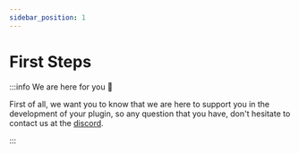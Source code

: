 ```yaml
---
sidebar_position: 1
---
```


# First Steps

:::info We are here for you 🤗

First of all, we want you to know that we are here to support you in the development of your plugin, so any question that you have, don't hesitate to contact us at the [discord](https://discord.gg/5hPnJzzAe2).

:::
